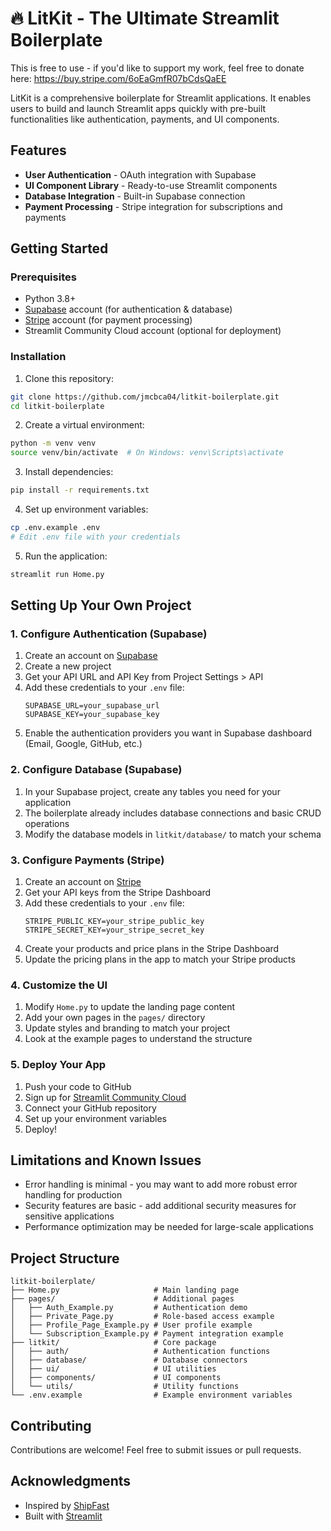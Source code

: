 # 🔥 LitKit - The Ultimate Streamlit Boilerplate

This is free to use - if you'd like to support my work, feel free to donate here: https://buy.stripe.com/6oEaGmfR07bCdsQaEE

LitKit is a comprehensive boilerplate for Streamlit applications. It enables users to build and launch Streamlit apps quickly with pre-built functionalities like authentication, payments, and UI components.

## Features

- **User Authentication** - OAuth integration with Supabase
- **UI Component Library** - Ready-to-use Streamlit components
- **Database Integration** - Built-in Supabase connection
- **Payment Processing** - Stripe integration for subscriptions and payments

## Getting Started

### Prerequisites

- Python 3.8+
- [Supabase](https://supabase.com) account (for authentication & database)
- [Stripe](https://stripe.com) account (for payment processing)
- Streamlit Community Cloud account (optional for deployment)

### Installation

1. Clone this repository:

```bash
git clone https://github.com/jmcbca04/litkit-boilerplate.git
cd litkit-boilerplate
```

2. Create a virtual environment:

```bash
python -m venv venv
source venv/bin/activate  # On Windows: venv\Scripts\activate
```

3. Install dependencies:

```bash
pip install -r requirements.txt
```

4. Set up environment variables:

```bash
cp .env.example .env
# Edit .env file with your credentials
```

5. Run the application:

```bash
streamlit run Home.py
```

## Setting Up Your Own Project

### 1. Configure Authentication (Supabase)

1. Create an account on [Supabase](https://supabase.com)
2. Create a new project
3. Get your API URL and API Key from Project Settings > API
4. Add these credentials to your `.env` file:
   ```
   SUPABASE_URL=your_supabase_url
   SUPABASE_KEY=your_supabase_key
   ```
5. Enable the authentication providers you want in Supabase dashboard (Email, Google, GitHub, etc.)

### 2. Configure Database (Supabase)

1. In your Supabase project, create any tables you need for your application
2. The boilerplate already includes database connections and basic CRUD operations
3. Modify the database models in `litkit/database/` to match your schema

### 3. Configure Payments (Stripe)

1. Create an account on [Stripe](https://stripe.com)
2. Get your API keys from the Stripe Dashboard
3. Add these credentials to your `.env` file:
   ```
   STRIPE_PUBLIC_KEY=your_stripe_public_key
   STRIPE_SECRET_KEY=your_stripe_secret_key
   ```
4. Create your products and price plans in the Stripe Dashboard
5. Update the pricing plans in the app to match your Stripe products

### 4. Customize the UI

1. Modify `Home.py` to update the landing page content
2. Add your own pages in the `pages/` directory
3. Update styles and branding to match your project
4. Look at the example pages to understand the structure

### 5. Deploy Your App

1. Push your code to GitHub
2. Sign up for [Streamlit Community Cloud](https://streamlit.io/cloud)
3. Connect your GitHub repository
4. Set up your environment variables
5. Deploy!

## Limitations and Known Issues

- Error handling is minimal - you may want to add more robust error handling for production
- Security features are basic - add additional security measures for sensitive applications
- Performance optimization may be needed for large-scale applications

## Project Structure

```
litkit-boilerplate/
├── Home.py                     # Main landing page
├── pages/                      # Additional pages
│   ├── Auth_Example.py         # Authentication demo
│   ├── Private_Page.py         # Role-based access example
│   ├── Profile_Page_Example.py # User profile example
│   └── Subscription_Example.py # Payment integration example
├── litkit/                     # Core package
│   ├── auth/                   # Authentication functions
│   ├── database/               # Database connectors
│   ├── ui/                     # UI utilities
│   ├── components/             # UI components
│   └── utils/                  # Utility functions
└── .env.example                # Example environment variables
```

## Contributing

Contributions are welcome! Feel free to submit issues or pull requests.

## Acknowledgments

- Inspired by [ShipFast](https://shipfa.st/)
- Built with [Streamlit](https://streamlit.io/)
